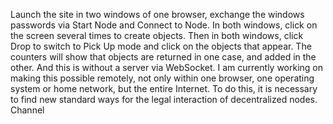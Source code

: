 Launch the site in two windows of one browser, exchange the windows passwords via Start Node and Connect to Node. In both windows, click on the screen several times to create objects. Then in both windows, click Drop to switch to Pick Up mode and click on the objects that appear. The counters will show that objects are returned in one case, and added in the other. And this is without a server via WebSocket. I am currently working on making this possible remotely, not only within one browser, one operating system or home network, but the entire Internet. To do this, it is necessary to find new standard ways for the legal interaction of decentralized nodes.
<a href="https://t.me/hobbyandlobby/" style="text-decoration: none;" class="help-button" target="_blank">Channel</a>